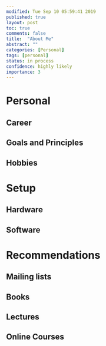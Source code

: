 ```yaml
---
modified: Tue Sep 10 05:59:41 2019
published: true
layout: post
toc: true
comments: false
title:  "About Me"
abstract: ""
categories: [Personal]
tags: [personal]
status: in process
confidence: highly likely
importance: 3
---
```

# Personal
## Career
## Goals and Principles
## Hobbies
# Setup
## Hardware
## Software
# Recommendations
## Mailing lists
## Books
## Lectures
## Online Courses
